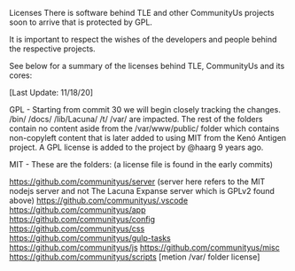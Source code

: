 Licenses
There is software behind TLE and other CommunityUs projects soon to arrive that is protected by GPL.

It is important to respect the wishes of the developers and people behind the respective projects.

See below for a summary of the licenses behind TLE, CommunityUs and its cores:

[Last Update: 11/18/20]

GPL - Starting from commit 30 we will begin closely tracking the changes. /bin/ /docs/ /lib/Lacuna/ /t/ /var/ are impacted. The rest of the folders contain no content aside from the /var/www/public/ folder which contains non-copyleft content that is later added to using MIT from the Kenó Antigen project. A GPL license is added to the project by @haarg 9 years ago.

MIT - These are the folders: (a license file is found in the early commits)

https://github.com/communityus/server (server here refers to the MIT nodejs server and not The Lacuna Expanse server which is GPLv2 found above)
https://github.com/communityus/.vscode
https://github.com/communityus/app
https://github.com/communityus/config
https://github.com/communityus/css
https://github.com/communityus/gulp-tasks
https://github.com/communityus/js
https://github.com/communityus/misc
https://github.com/communityus/scripts
[metion /var/ folder license]
